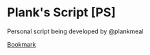 # Plank's Script [PS]
Personal script being developed by @plankmeal

[Bookmark](javascript:(function(){$.getScript('https://raw.githubusercontent.com/plankmeal/planks-script/master/script.js');}());)

